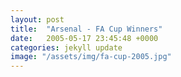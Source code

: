 ```yaml
---
layout: post
title:  "Arsenal - FA Cup Winners"
date:   2005-05-17 23:45:48 +0000
categories: jekyll update
image: "/assets/img/fa-cup-2005.jpg"
---
```




<div class="content-2014">
</div>
